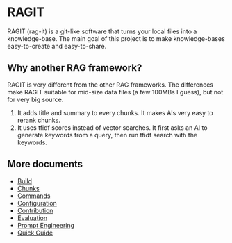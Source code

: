 # RAGIT

RAGIT (rag-it) is a git-like software that turns your local files into a knowledge-base. The main goal of this project is to make knowledge-bases easy-to-create and easy-to-share.

## Why another RAG framework?

RAGIT is very different from the other RAG frameworks. The differences make RAGIT suitable for mid-size data files (a few 100MBs I guess), but not for very big source.

1. It adds title and summary to every chunks. It makes AIs very easy to rerank chunks.
2. It uses tfidf scores instead of vector searches. It first asks an AI to generate keywords from a query, then run tfidf search with the keywords.

## More documents

- [Build](./docs/build.md)
- [Chunks](./docs/chunks.md)
- [Commands](./docs/commands.md)
- [Configuration](./docs/config.md)
- [Contribution](./docs/contribution.md)
- [Evaluation](./docs/eval.md)
- [Prompt Engineering](./docs/prompt_engineering.md)
- [Quick Guide](./docs/quick_guide.md)
